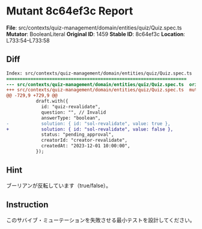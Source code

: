 # Mutant 8c64ef3c Report

**File**: src/contexts/quiz-management/domain/entities/quiz/Quiz.spec.ts
**Mutator**: BooleanLiteral
**Original ID**: 1459
**Stable ID**: 8c64ef3c
**Location**: L733:54–L733:58

## Diff

```diff
Index: src/contexts/quiz-management/domain/entities/quiz/Quiz.spec.ts
===================================================================
--- src/contexts/quiz-management/domain/entities/quiz/Quiz.spec.ts	original
+++ src/contexts/quiz-management/domain/entities/quiz/Quiz.spec.ts	mutated #1459
@@ -729,9 +729,9 @@
           draft.with({
             id: "quiz-revalidate",
             question: "", // Invalid
             answerType: "boolean",
-            solution: { id: "sol-revalidate", value: true },
+            solution: { id: "sol-revalidate", value: false },
             status: "pending_approval",
             creatorId: "creator-revalidate",
             createdAt: "2023-12-01 10:00:00",
           });
```

## Hint

ブーリアンが反転しています（true/false）。

## Instruction

このサバイブ・ミューテーションを失敗させる最小テストを設計してください。
